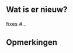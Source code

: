 ## Wat is er nieuw?

<!-- Oplijsting van alle nieuwe features -->

fixes #...

## Opmerkingen

<!-- 

- assign jezelf aan de PR.
- voeg correcte milestone toe
- voeg correcte labels toe

-->